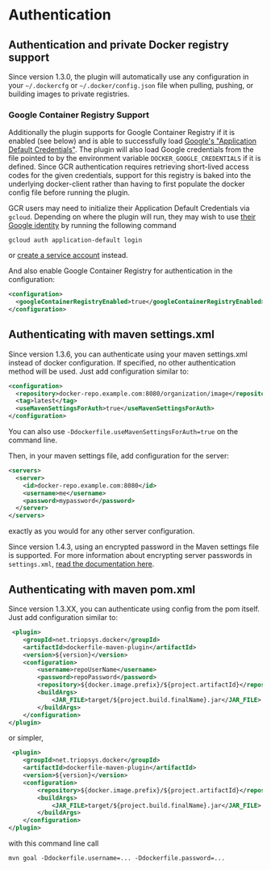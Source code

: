 # Authentication

## Authentication and private Docker registry support

Since version 1.3.0, the plugin will automatically use any configuration in
your `~/.dockercfg` or `~/.docker/config.json` file when pulling, pushing, or
building images to private registries.

### Google Container Registry Support

Additionally the plugin supports for Google Container Registry if it
is enabled (see below) and is able to successfully load 
[Google's "Application Default Credentials"][ADC].
The plugin will also load Google credentials from the file pointed to by the
environment variable `DOCKER_GOOGLE_CREDENTIALS` if it is defined. Since GCR
authentication requires retrieving short-lived access codes for the given
credentials, support for this registry is baked into the underlying
docker-client rather than having to first populate the docker config file
before running the plugin.

[ADC]: https://developers.google.com/identity/protocols/application-default-credentials

GCR users may need to initialize their Application Default Credentials via `gcloud`.
Depending on where the plugin will run, they may wish to use [their Google
identity][app-def-login] by running the following command

    gcloud auth application-default login

or [create a service account][service-acct] instead.

[app-def-login]: https://cloud.google.com/sdk/gcloud/reference/auth/application-default/login
[service-acct]: https://cloud.google.com/docs/authentication/getting-started#creating_a_service_account

And also enable Google Container Registry for authentication in the configuration:

```xml
<configuration>
  <googleContainerRegistryEnabled>true</googleContainerRegistryEnabled>
</configuration>
```

## Authenticating with maven settings.xml

Since version 1.3.6, you can authenticate using your maven settings.xml instead
of docker configuration. If specified, no other authentication method will be used.
Just add configuration similar to:

```xml
<configuration>
  <repository>docker-repo.example.com:8080/organization/image</repository>
  <tag>latest</tag>
  <useMavenSettingsForAuth>true</useMavenSettingsForAuth>
</configuration>
```

You can also use `-Ddockerfile.useMavenSettingsForAuth=true` on the command line.

Then, in your maven settings file, add configuration for the server:

```xml
<servers>
  <server>
    <id>docker-repo.example.com:8080</id>
    <username>me</username>
    <password>mypassword</password>
  </server>
</servers>
```

exactly as you would for any other server configuration.

Since version 1.4.3, using an encrypted password in the Maven settings file is supported.  For more
information about encrypting server passwords in `settings.xml`,
[read the documentation here](https://maven.apache.org/guides/mini/guide-encryption.html).

## Authenticating with maven pom.xml

Since version 1.3.XX, you can authenticate using config from the pom itself.
Just add configuration similar to:

```xml
 <plugin>
    <groupId>net.triopsys.docker</groupId>
    <artifactId>dockerfile-maven-plugin</artifactId>
    <version>${version}</version>
    <configuration>
        <username>repoUserName</username>
        <password>repoPassword</password>
        <repository>${docker.image.prefix}/${project.artifactId}</repository>
        <buildArgs>
            <JAR_FILE>target/${project.build.finalName}.jar</JAR_FILE>
        </buildArgs>
    </configuration>
</plugin>
```
or simpler,
```xml
 <plugin>
    <groupId>net.triopsys.docker</groupId>
    <artifactId>dockerfile-maven-plugin</artifactId>
    <version>${version}</version>
    <configuration>
        <repository>${docker.image.prefix}/${project.artifactId}</repository>
        <buildArgs>
            <JAR_FILE>target/${project.build.finalName}.jar</JAR_FILE>
        </buildArgs>
    </configuration>
</plugin>
```

with this command line call

    mvn goal -Ddockerfile.username=... -Ddockerfile.password=...

